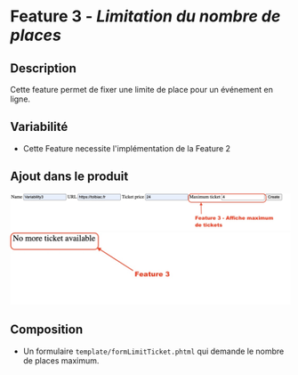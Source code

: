 # Feature 3 - _Limitation du nombre de places_

## Description 

Cette feature permet de fixer une limite de place pour un événement en ligne.

## Variabilité

- Cette Feature necessite l'implémentation de la Feature 2

## Ajout dans le produit
![alt text](../screens/feature3-p1.jpg)
![alt text](../screens/feature3-p2.jpg)

## Composition

- Un formulaire `template/formLimitTicket.phtml` qui demande le nombre de places maximum.
